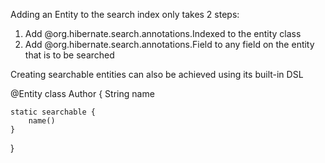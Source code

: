 Adding an Entity to the search index only takes 2 steps:

1. Add @org.hibernate.search.annotations.Indexed to the entity class
2. Add @org.hibernate.search.annotations.Field to any field on the entity that is to be searched

Creating searchable entities can also be achieved using its built-in DSL

@Entity class Author {
	String name
	
	static searchable {
		name()
	}
}